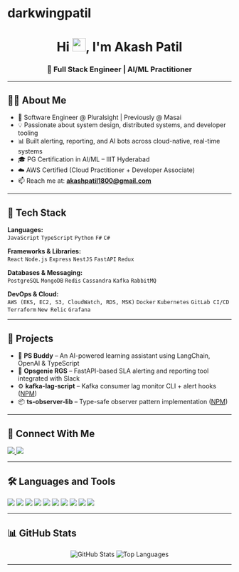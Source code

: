 # darkwingpatil

<h1 align="center">Hi <img src="https://raw.githubusercontent.com/MartinHeinz/MartinHeinz/master/wave.gif" width="30px">, I'm Akash Patil</h1>
<h3 align="center">🚀 Full Stack Engineer | AI/ML Practitioner </h3>

---

## 👨‍💻 About Me

- 🔧 Software Engineer @ Pluralsight | Previously @ Masai
- 💡 Passionate about system design, distributed systems, and developer tooling
- 📊 Built alerting, reporting, and AI bots across cloud-native, real-time systems
- 🎓 PG Certification in AI/ML – IIIT Hyderabad
- ☁️ AWS Certified (Cloud Practitioner + Developer Associate)
- 📫 Reach me at: **akashpatil1800@gmail.com**

---

## 🚀 Tech Stack

**Languages:**  
`JavaScript` `TypeScript` `Python` `F#` `C#` 

**Frameworks & Libraries:**  
`React` `Node.js` `Express` `NestJS` `FastAPI` `Redux`

**Databases & Messaging:**  
`PostgreSQL` `MongoDB` `Redis` `Cassandra` `Kafka` `RabbitMQ`

**DevOps & Cloud:**  
`AWS (EKS, EC2, S3, CloudWatch, RDS, MSK)` `Docker` `Kubernetes` `GitLab CI/CD` `Terraform` `New Relic` `Grafana`

---

## 🧠 Projects

- 🧠 **PS Buddy** – An AI-powered learning assistant using LangChain, OpenAI & TypeScript  
- 🔧 **Opsgenie RGS** – FastAPI-based SLA alerting and reporting tool integrated with Slack  
- ⚙️ **kafka-lag-script** – Kafka consumer lag monitor CLI + alert hooks ([NPM](https://www.npmjs.com/package/kafka-lag-script))  
- 📦 **ts-observer-lib** – Type-safe observer pattern implementation ([NPM](https://www.npmjs.com/package/ts-observer-lib))

---

## 🔗 Connect With Me

<p align="left">
  <a href="https://www.linkedin.com/in/akash-patil-468771201/" target="_blank">
    <img src="https://img.icons8.com/fluent/48/000000/linkedin.png"/>
  </a>
  <a href="mailto:akashpatil1800@gmail.com">
    <img src="https://img.icons8.com/fluent/48/000000/gmail.png"/>
  </a>
</p>

---

## 🛠️ Languages and Tools

<p align="left">
  <img src="https://img.shields.io/badge/JavaScript-F7DF1E?logo=javascript&logoColor=black&style=for-the-badge"/>
  <img src="https://img.shields.io/badge/TypeScript-3178C6?logo=typescript&logoColor=white&style=for-the-badge"/>
  <img src="https://img.shields.io/badge/Node.js-339933?logo=node.js&logoColor=white&style=for-the-badge"/>
  <img src="https://img.shields.io/badge/React-20232A?logo=react&logoColor=61DAFB&style=for-the-badge"/>
  <img src="https://img.shields.io/badge/PostgreSQL-336791?logo=postgresql&logoColor=white&style=for-the-badge"/>
  <img src="https://img.shields.io/badge/MongoDB-4EA94B?logo=mongodb&logoColor=white&style=for-the-badge"/>
  <img src="https://img.shields.io/badge/Docker-2496ED?logo=docker&logoColor=white&style=for-the-badge"/>
  <img src="https://img.shields.io/badge/Kubernetes-326CE5?logo=kubernetes&logoColor=white&style=for-the-badge"/>
  <img src="https://img.shields.io/badge/AWS-232F3E?logo=amazon-aws&logoColor=white&style=for-the-badge"/>
  <img src="https://img.shields.io/badge/FastAPI-009688?logo=fastapi&logoColor=white&style=for-the-badge"/>
</p>

---

## 📊 GitHub Stats

<p align="center">
  <img alt="GitHub Stats" src="https://github-readme-stats.vercel.app/api?username=darkwingpatil&show_icons=true&count_private=true&theme=react&hide_border=true&bg_color=0D1117" />
  <img alt="Top Languages" src="https://github-readme-stats.vercel.app/api/top-langs/?username=darkwingpatil&layout=compact&theme=react&hide_border=true&bg_color=0D1117" />
</p>

---
